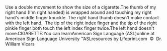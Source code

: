 Use a double movement to show the size of a cigarette.The thumb of my right 
hand (I'm right handed) is wrapped around and touching my right hand's middle finger knuckle. 
			The right hand thumb doesn't make contact with the left hand.  
			The tip of the right index finger and the tip of the right pinkie 
			finger both touch the left index finger twice.The left hand doesn't move.CIGARETTE:You can learnAmerican Sign Language (ASL)online at American Sign Language University ™ASLresources by Lifeprint.com  ©  Dr. William Vicars